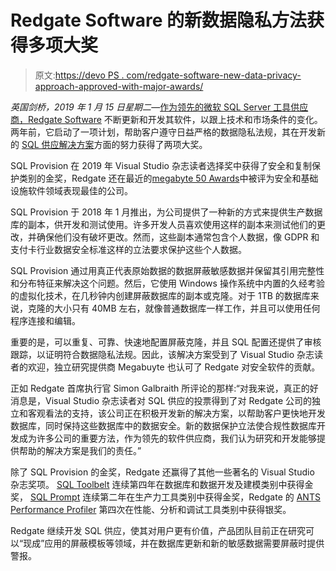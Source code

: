 # Redgate Software 的新数据隐私方法获得多项大奖

> 原文:[https://devo PS . com/redgate-software-new-data-privacy-approach-approved-with-major-awards/](https://devops.com/redgate-softwares-new-data-privacy-approach-endorsed-with-major-awards/)

*英国剑桥，2019 年 1 月 15 日星期二*—[作为领先的微软 SQL Server 工具供应商，Redgate Software](https://www.red-gate.com/) 不断更新和开发其软件，以跟上技术和市场条件的变化。两年前，它启动了一项计划，帮助客户遵守日益严格的数据隐私法规，其在开发新的 [SQL 供应解决方案](https://www.red-gate.com/products/dba/sql-provision/index)方面的努力获得了两项大奖。

SQL Provision 在 2019 年 Visual Studio 杂志读者选择奖中获得了安全和复制保护类别的金奖，Redgate 还在最近的[megabyte 50 Awards](https://megabuyte.com/news/5c00e34fe4b0435c440d4639/meet-redgate-2018-megabuyte50-security-infrastructure-software-best-performing-company)中被评为安全和基础设施软件领域表现最佳的公司。

SQL Provision 于 2018 年 1 月推出，为公司提供了一种新的方式来提供生产数据库的副本，供开发和测试使用。许多开发人员喜欢使用这样的副本来测试他们的更改，并确保他们没有破坏更改。然而，这些副本通常包含个人数据，像 GDPR 和支付卡行业数据安全标准这样的立法要求保护这些个人数据。

SQL Provision 通过用真正代表原始数据的数据屏蔽敏感数据并保留其引用完整性和分布特征来解决这个问题。然后，它使用 Windows 操作系统中内置的久经考验的虚拟化技术，在几秒钟内创建屏蔽数据库的副本或克隆。对于 1TB 的数据库来说，克隆的大小只有 40MB 左右，就像普通数据库一样工作，并且可以使用任何程序连接和编辑。

重要的是，可以重复、可靠、快速地配置屏蔽克隆，并且 SQL 配置还提供了审核跟踪，以证明符合数据隐私法规。因此，该解决方案受到了 Visual Studio 杂志读者的欢迎，独立研究提供商 Megabuyte 也认可了 Redgate 对安全软件的贡献。

正如 Redgate 首席执行官 Simon Galbraith 所评论的那样:“对我来说，真正的好消息是，Visual Studio 杂志读者对 SQL 供应的投票得到了对 Redgate 公司的独立和客观看法的支持，该公司正在积极开发新的解决方案，以帮助客户更快地开发数据库，同时保持这些数据库中的数据安全。新的数据保护立法使合规性数据库开发成为许多公司的重要方法，作为领先的软件供应商，我们认为研究和开发能够提供帮助的解决方案是我们的责任。”

除了 SQL Provision 的金奖，Redgate 还赢得了其他一些著名的 Visual Studio 杂志奖项。 [SQL Toolbelt](https://www.red-gate.com/products/sql-development/sql-toolbelt/index) 连续第四年在数据库和数据开发及建模类别中获得金奖， [SQL Prompt](https://www.red-gate.com/products/sql-development/sql-prompt/) 连续第二年在生产力工具类别中获得金奖，Redgate 的 [ANTS Performance Profiler](https://www.red-gate.com/products/dotnet-development/ants-performance-profiler/) 第四次在性能、分析和调试工具类别中获得银奖。

Redgate 继续开发 SQL 供应，使其对用户更有价值，产品团队目前正在研究可以“现成”应用的屏蔽模板等领域，并在数据库更新和新的敏感数据需要屏蔽时提供警报。